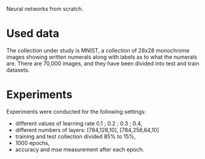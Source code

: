 Neural networks from scratch.

# Used data
The collection under study is MNIST, a collection of 28x28 monochrome images showing written numerals along with labels as to what the numerals are. 
There are 70,000 images, and they have been divided into test and train datasets.

# Experiments
Experiments were conducted for the following settings:
* different values of learning rate 0.1 ; 0.2 ; 0.3 ; 0.4,
* different numbers of layers: [784,128,10], [784,256,64,10]
* training and test collection divided 85% to 15%,
* 1000 epochs,
* accuracy and mse measurement after each epoch.